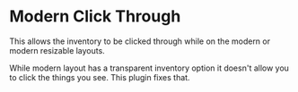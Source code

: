 # Modern Click Through
This allows the inventory to be clicked through while on the modern or modern resizable layouts.

While modern layout has a transparent inventory option it doesn't allow you to click the things you see.  This plugin fixes that.

